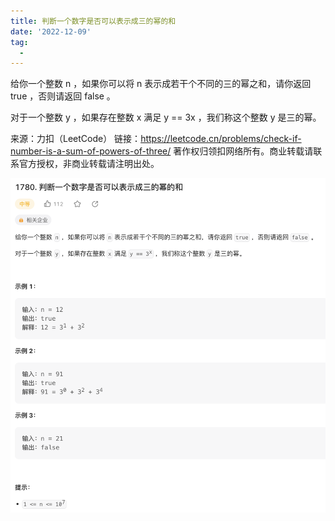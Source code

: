 ```yaml
---
title: 判断一个数字是否可以表示成三的幂的和
date: '2022-12-09'
tag:
  - 
---
```

给你一个整数 n ，如果你可以将 n 表示成若干个不同的三的幂之和，请你返回 true ，否则请返回 false 。

对于一个整数 y ，如果存在整数 x 满足 y == 3x ，我们称这个整数 y 是三的幂。

来源：力扣（LeetCode）
链接：<https://leetcode.cn/problems/check-if-number-is-a-sum-of-powers-of-three/>
著作权归领扣网络所有。商业转载请联系官方授权，非商业转载请注明出处。

![alt](./image/example.png)
